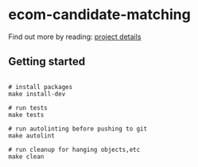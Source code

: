 # ecom-candidate-matching

Find out more by reading: [project details](https://oneafricamedia.atlassian.net/wiki/spaces/dprod/pages/2365816872?atlOrigin=eyJpIjoiODRlNGYwYWU5YmEwNDQ5MmE0ZTllZjlkZDMyNzVlYzIiLCJwIjoiaiJ9)

## Getting started

```

# install packages
make install-dev

# run tests
make tests

# run autolinting before pushing to git
make autolint

# run cleanup for hanging objects,etc
make clean

```
